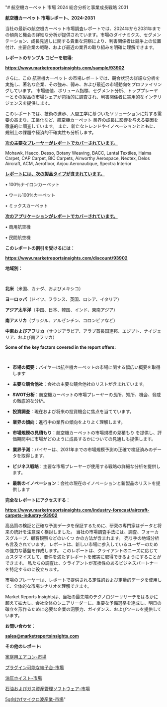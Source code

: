 "# 航空機カーペット 市場 2024 総合分析と事業成長戦略 2031

<strong>航空機カーペット 市場レポート、2024-2031</strong>

当社の最新の航空機カーペット市場調査レポートでは、2024年から2031年までの傾向と機会の詳細な分析が提供されています。市場のダイナミクス、セグメンテーション、成長見通しに関する貴重な洞察により、利害関係者は競争上の位置付け、主要企業の戦略、および最近の業界の取り組みを明確に理解できます。



<strong>レポートのサンプル コピーを取得:</strong> <a href=https://www.marketreportsinsights.com/sample/93902>

<strong><u>https://www.marketreportsinsights.com/sample/93902</u></strong></a>

さらに、この 航空機カーペット の市場レポートでは、競合状況の詳細な分析を実施し、著名な企業、その強み、弱み、および最近の市場動向をプロファイリングしています。 市場価値、ボリューム指標、セグメント分析、トッププレーヤーとその製品の市場シェアが包括的に調査され、利害関係者に実用的なインテリジェンスを提供します。

このレポートでは、技術の進歩、人間工学に基づいたソリューションに対する需要の高まり、工業化など、航空機カーペット 業界の成長に影響を与える要因を徹底的に調査しています。 また、新たなトレンドやイノベーションとともに、規制上の課題や経済的不確実性も分析します。



<strong><u>次の主要なプレーヤーがレポートでカバーされています。</u></strong>

Mohawk, Haeco, Desso, Botany Weaving, BACC, Lantal Textiles, Haima Carpet, CAP Carpet, BIC Carpets, Airworthy Aerospace, Neotex, Delos Aircraft, ACM, Aerofloor, Anjou Aeronautique, Spectra Interior



<strong><u><b>レポートには、次の製品タイプが含まれています。</b></u></strong>

• 100％ナイロンカーペット

• ウール100％カーペット

• ミックスカーペット



<strong><u><b>次のアプリケーションがレポートでカバーされています。</b></u></strong>

• 商用航空機

• 民間航空機



<strong><b>このレポートの割引を受けるには：</b></strong>

<a href=https://www.marketreportsinsights.com/discount/93902>

<strong><u>https://www.marketreportsinsights.com/discount/93902</u></strong></a>



<strong>地域別：</strong>

<strong> </strong>



<strong>北米</strong>（米国、カナダ、およびメキシコ）



<strong>ヨーロッパ</strong>（ドイツ、フランス、英国、ロシア、イタリア）



<strong>アジア太平洋</strong>（中国、日本、韓国、インド、東南アジア）



<strong>南アメリカ</strong>（ブラジル、アルゼンチン、コロンビアなど）



<strong>中東およびアフリカ</strong>（サウジアラビア、アラブ首長国連邦、エジプト、ナイジェリア、および南アフリカ）



<strong>Some of the key factors covered in the report offers:</strong>

<strong> </strong>
<ul>
  <li>

<strong>市場の概要</strong>：バイヤーは航空機カーペットの市場に関する幅広い概要を取得します</li>
  <li>

<strong>主要な競合他社</strong>：会社の主要な競合他社のリストが含まれています。</li>
  <li>

<strong>SWOT分析</strong>：航空機カーペットの市場プレーヤーの長所、短所、機会、脅威の徹底的な分析。</li>
  <li>

<strong>投資調査</strong>：現在および将来の投資機会に焦点を当てています。</li>
  <li>

<strong>業界の傾向</strong>：進行中の業界の傾向をよりよく理解します。</li>
  <li>

<strong>市場規模の見積もり</strong>：航空機カーペットの市場規模の見積もり を提供し、評価期間中に市場がどのように成長するかについての見通しも提供します。</li>
  <li>

<strong>業界予測</strong>：バイヤーは、2031年までの市場規模予測の正確で検証済みのデータを取得します。</li>
  <li>

<strong>ビジネス戦略</strong>：主要な市場プレーヤーが使用する戦略の詳細な分析を提供します。</li>
  <li>

<strong>最新のイノベーション</strong>：会社の現在のイノベーションと新製品のリストを提供します</li>
</ul>


<strong>完全なレポートにアクセスする</strong>：

<a href=https://www.marketreportsinsights.com/industry-forecast/aircraft-carpets-industry-93902>

<strong><u>https://www.marketreportsinsights.com/industry-forecast/aircraft-carpets-industry-93902</u></strong></a>

高品質の検証と正確な予測データを保証するために、研究の専門家はデータと将来の統計を注意深く検討しました。 当社の市場調査手法には、調査、フォーカスグループ、顧客観察などのいくつ かの方法が含まれます。 売り手の地域分析も言及されています。 レポートは、新しい市場に参入しているユーザーのための強力な基盤を作成します。 このレポートは、クライアントのニーズに応じてカスタマイズして、要件を満たすレポートを確実に取得できるようにすることができます。 私たちの調査は、クライアントが互換性のあるビジネスパートナーを特定するのに役立ちます。

市場のプレーヤーは、レポートで提供される定性的および定量的データを使用して、全体的な市場シナリオを理解できます。

Market Reports Insightsは、当社の最先端のテクノロジーリサーチをはるかに超えて拡大し、会社全体のシニアリーダーに、重要な予備選挙を達成し、明日の確立を形作るために必要な企業の洞察力、ガイダンス、およびツールを提供しています。



<strong><b>お問い合わせ</b></strong>：

<a href=mailto:sales@marketreportsinsights.com>

<strong><u>sales@marketreportsinsights.com</u></strong></a>



<strong>その他のレポート:</strong>

<a href=https://www.linkedin.com/pulse/家庭用エアコン-市場-2023-swot-分析と成長率-2030-consumer-connection-collective-360-rvgbf/>家庭用エアコン-市場</a>

<a href=https://www.linkedin.com/pulse/プラグイン可能な端子台-市場-2023-総合分析と事業成長戦略-2030-fumbf/>プラグイン可能な端子台-市場</a>

<a href=https://www.linkedin.com/pulse/油圧ホイスト-市場-2023-最新の-cagr-および成長分析-2030-pr-news-hub-f1lqf/>油圧ホイスト-市場</a>

<a href=https://www.linkedin.com/pulse/石油およびガス資産管理ソフトウェア-市場-2023-新興市場-将来の動向と市場需要-vj4wf/>石油およびガス資産管理ソフトウェア-市場</a>

<a href=https://www.linkedin.com/pulse/5g向けrfマイクロ波産業-市場-2023-swot-分析と最新イノベーション-2030-5ycwf/>5g向けrfマイクロ波産業-市場</a>"
